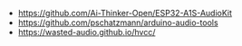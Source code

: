 - https://github.com/Ai-Thinker-Open/ESP32-A1S-AudioKit
- https://github.com/pschatzmann/arduino-audio-tools
- https://wasted-audio.github.io/hvcc/
